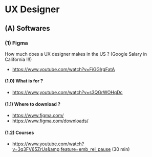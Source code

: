
# UX Designer

## (A) Softwares

### (1) Figma

How much does a UX designer makes in the US ? (Google Salary in California !!!)

- https://www.youtube.com/watch?v=FiGGIrgFatA


#### (1.0) What is for  ?

- https://www.youtube.com/watch?v=s3QGrWOHqDc

#### (1.1) Where to download ?

- https://www.figma.com/
- https://www.figma.com/downloads/

#### (1.2)  Courses

-  https://www.youtube.com/watch?v=3q3FV65ZrUs&amp;feature=emb_rel_pause (30 min)
